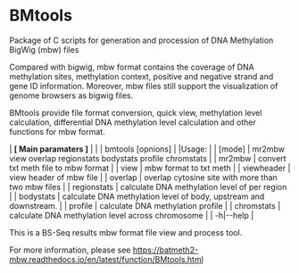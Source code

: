 # BMtools

Package of C scripts for generation and procession of DNA Methylation BigWig (mbw) files

Compared with bigwig, mbw format contains the coverage of DNA methylation sites, methylation context, positive and negative strand and gene ID information. Moreover, mbw files still support the visualization of genome browsers as bigwig files.

BMtools provide file format conversion, quick view, methylation level calculation, differential DNA methylation level calculation and other functions for mbw format.

| **[ Main paramaters ]**                                                                        |
|                     | bmtools <mode> [opnions]                                                 |
|Usage:                                                                                          |
| [mode]              | mr2mbw view overlap regionstats bodystats profile chromstats             |
| mr2mbw              | convert txt meth file to mbw format                                      |
| view                | mbw format to txt meth                                                   |
| viewheader          | view header of mbw file                                                  |
| overlap             | overlap cytosine site with more than two mbw files                       |
| regionstats         | calculate DNA methylation level of per region                            |
| bodystats           | calculate DNA methylation level of body, upstream and downstream.        |
| profile             | calculate DNA methylation profile                                        |
| chromstats          | calculate DNA methylation level across chromosome                        |
| -h|--help                                                                                      |

This is a BS-Seq results mbw format file view and process tool.

For more information, please see https://batmeth2-mbw.readthedocs.io/en/latest/function/BMtools.html

